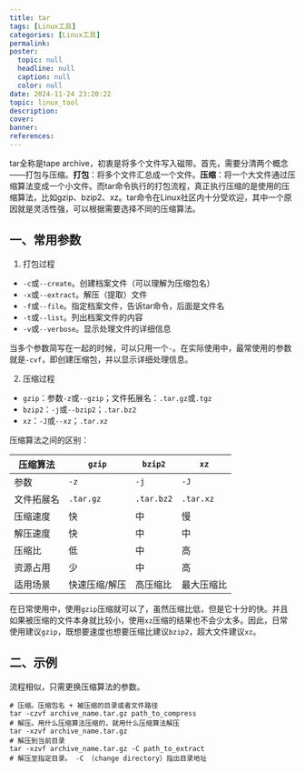 ```yaml
---
title: tar
tags: [Linux工具]
categories: [Linux工具]
permalink: 
poster:
  topic: null
  headline: null
  caption: null
  color: null
date: 2024-11-24 23:20:22
topic: linux_tool
description:
cover:
banner:
references:
---
```

tar全称是tape archive，初衷是将多个文件写入磁带。首先，需要分清两个概念——打包与压缩。**打包**：将多个文件汇总成一个文件。**压缩**：将一个大文件通过压缩算法变成一个小文件。而tar命令执行的打包流程，真正执行压缩的是使用的压缩算法，比如gzip、bzip2、xz。tar命令在Linux社区内十分受欢迎，其中一个原因就是灵活性强，可以根据需要选择不同的压缩算法。

## 一、常用参数

1. 打包过程

* `-c`或`--create`。创建档案文件（可以理解为压缩包名）
* `-x`或`--extract`。解压（提取）文件
* `-f`或`--file`。指定档案文件，告诉tar命令，后面是文件名
* `-t`或`--list`。列出档案文件的内容
* `-v`或`--verbose`。显示处理文件的详细信息

当多个参数简写在一起的时候，可以只用一个`-`。在实际使用中，最常使用的参数就是`-cvf`，即创建压缩包，并以显示详细处理信息。

2. 压缩过程

* `gzip`：参数`-z`或`--gzip`；文件拓展名：`.tar.gz`或`.tgz`
* `bzip2`：`-j`或`--bzip2`；`.tar.bz2`
* `xz`：`-J`或`--xz`；`.tar.xz`

压缩算法之间的区别：

| 压缩算法   | `gzip`              | `bzip2`         | `xz`           |
| ------------ | --------------- | ---------- | ------------ |
| 参数       | `-z`              | `-j`         | `-J`           |
| 文件拓展名 | `.tar.gz`              | `.tar.bz2`         | `.tar.xz`           |
| 压缩速度   | 快            | 中       | 慢         |
| 解压速度   | 快            | 中       | 中         |
| 压缩比     | 低            | 中       | 高         |
| 资源占用   | 少            | 中       | 高         |
| 适用场景   | 快速压缩/解压 | 高压缩比 | 最大压缩比 |

在日常使用中，使用`gzip`压缩就可以了，虽然压缩比低，但是它十分的快。并且如果被压缩的文件本身就比较小，使用`xz`压缩的结果也不会少太多。因此，日常使用建议`gzip`，既想要速度也想要压缩比建议`bzip2`，超大文件建议`xz`。

## 二、示例

流程相似，只需更换压缩算法的参数。

```shell
# 压缩。压缩包名 + 被压缩的目录或者文件路径
tar -czvf archive_name.tar.gz path_to_compress
# 解压。用什么压缩算法压缩的，就用什么压缩算法解压
tar -xzvf archive_name.tar.gz 
# 解压到当前目录
tar -xzvf archive_name.tar.gz -C path_to_extract 
# 解压至指定目录。 -C （change directory）指出目录地址
```